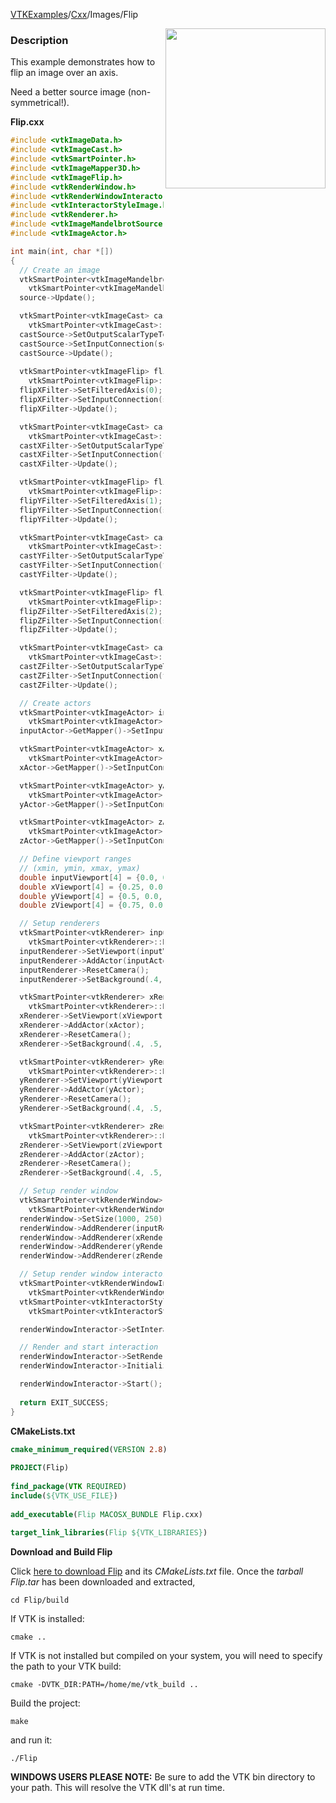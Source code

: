 [VTKExamples](/home/)/[Cxx](/Cxx)/Images/Flip

<img align="right" src="https://github.com/lorensen/VTKExamples/blob/gh-pages/Testing/Baseline/Images/TestFlip.png?raw=true" width="256" />

### Description
This example demonstrates how to flip an image over an axis.

Need a better source image (non-symmetrical!).

**Flip.cxx**
```c++
#include <vtkImageData.h>
#include <vtkImageCast.h>
#include <vtkSmartPointer.h>
#include <vtkImageMapper3D.h>
#include <vtkImageFlip.h>
#include <vtkRenderWindow.h>
#include <vtkRenderWindowInteractor.h>
#include <vtkInteractorStyleImage.h>
#include <vtkRenderer.h>
#include <vtkImageMandelbrotSource.h>
#include <vtkImageActor.h>

int main(int, char *[])
{
  // Create an image
  vtkSmartPointer<vtkImageMandelbrotSource> source =
    vtkSmartPointer<vtkImageMandelbrotSource>::New();
  source->Update();

  vtkSmartPointer<vtkImageCast> castSource =
    vtkSmartPointer<vtkImageCast>::New();
  castSource->SetOutputScalarTypeToUnsignedChar();
  castSource->SetInputConnection(source->GetOutputPort());
  castSource->Update();
  
  vtkSmartPointer<vtkImageFlip> flipXFilter =
    vtkSmartPointer<vtkImageFlip>::New();
  flipXFilter->SetFilteredAxis(0); // flip x axis
  flipXFilter->SetInputConnection(source->GetOutputPort());
  flipXFilter->Update();

  vtkSmartPointer<vtkImageCast> castXFilter =
    vtkSmartPointer<vtkImageCast>::New();
  castXFilter->SetOutputScalarTypeToUnsignedChar();
  castXFilter->SetInputConnection(flipXFilter->GetOutputPort());
  castXFilter->Update();

  vtkSmartPointer<vtkImageFlip> flipYFilter =
    vtkSmartPointer<vtkImageFlip>::New();
  flipYFilter->SetFilteredAxis(1); // flip y axis
  flipYFilter->SetInputConnection(source->GetOutputPort());
  flipYFilter->Update();

  vtkSmartPointer<vtkImageCast> castYFilter =
    vtkSmartPointer<vtkImageCast>::New();
  castYFilter->SetOutputScalarTypeToUnsignedChar();
  castYFilter->SetInputConnection(flipYFilter->GetOutputPort());
  castYFilter->Update();

  vtkSmartPointer<vtkImageFlip> flipZFilter =
    vtkSmartPointer<vtkImageFlip>::New();
  flipZFilter->SetFilteredAxis(2); // flip z axis
  flipZFilter->SetInputConnection(source->GetOutputPort());
  flipZFilter->Update();

  vtkSmartPointer<vtkImageCast> castZFilter =
    vtkSmartPointer<vtkImageCast>::New();
  castZFilter->SetOutputScalarTypeToUnsignedChar();
  castZFilter->SetInputConnection(flipZFilter->GetOutputPort());
  castZFilter->Update();

  // Create actors
  vtkSmartPointer<vtkImageActor> inputActor =
    vtkSmartPointer<vtkImageActor>::New();
  inputActor->GetMapper()->SetInputConnection(castSource->GetOutputPort());

  vtkSmartPointer<vtkImageActor> xActor =
    vtkSmartPointer<vtkImageActor>::New();
  xActor->GetMapper()->SetInputConnection(castXFilter->GetOutputPort());

  vtkSmartPointer<vtkImageActor> yActor =
    vtkSmartPointer<vtkImageActor>::New();
  yActor->GetMapper()->SetInputConnection(castYFilter->GetOutputPort());

  vtkSmartPointer<vtkImageActor> zActor =
    vtkSmartPointer<vtkImageActor>::New();
  zActor->GetMapper()->SetInputConnection(castZFilter->GetOutputPort());

  // Define viewport ranges
  // (xmin, ymin, xmax, ymax)
  double inputViewport[4] = {0.0, 0.0, 0.25, 1.0};
  double xViewport[4] = {0.25, 0.0, 0.5, 1.0};
  double yViewport[4] = {0.5, 0.0, 0.75, 1.0};
  double zViewport[4] = {0.75, 0.0, 1.0, 1.0};

  // Setup renderers
  vtkSmartPointer<vtkRenderer> inputRenderer =
    vtkSmartPointer<vtkRenderer>::New();
  inputRenderer->SetViewport(inputViewport);
  inputRenderer->AddActor(inputActor);
  inputRenderer->ResetCamera();
  inputRenderer->SetBackground(.4, .5, .9);

  vtkSmartPointer<vtkRenderer> xRenderer =
    vtkSmartPointer<vtkRenderer>::New();
  xRenderer->SetViewport(xViewport);
  xRenderer->AddActor(xActor);
  xRenderer->ResetCamera();
  xRenderer->SetBackground(.4, .5, .6);

  vtkSmartPointer<vtkRenderer> yRenderer =
    vtkSmartPointer<vtkRenderer>::New();
  yRenderer->SetViewport(yViewport);
  yRenderer->AddActor(yActor);
  yRenderer->ResetCamera();
  yRenderer->SetBackground(.4, .5, .7);

  vtkSmartPointer<vtkRenderer> zRenderer =
    vtkSmartPointer<vtkRenderer>::New();
  zRenderer->SetViewport(zViewport);
  zRenderer->AddActor(zActor);
  zRenderer->ResetCamera();
  zRenderer->SetBackground(.4, .5, .8);

  // Setup render window
  vtkSmartPointer<vtkRenderWindow> renderWindow =
    vtkSmartPointer<vtkRenderWindow>::New();
  renderWindow->SetSize(1000, 250);
  renderWindow->AddRenderer(inputRenderer);
  renderWindow->AddRenderer(xRenderer);
  renderWindow->AddRenderer(yRenderer);
  renderWindow->AddRenderer(zRenderer);

  // Setup render window interactor
  vtkSmartPointer<vtkRenderWindowInteractor> renderWindowInteractor =
    vtkSmartPointer<vtkRenderWindowInteractor>::New();
  vtkSmartPointer<vtkInteractorStyleImage> style =
    vtkSmartPointer<vtkInteractorStyleImage>::New();

  renderWindowInteractor->SetInteractorStyle(style);

  // Render and start interaction
  renderWindowInteractor->SetRenderWindow(renderWindow);
  renderWindowInteractor->Initialize();

  renderWindowInteractor->Start();
  
  return EXIT_SUCCESS;
}
```
**CMakeLists.txt**
```cmake
cmake_minimum_required(VERSION 2.8)
 
PROJECT(Flip)
 
find_package(VTK REQUIRED)
include(${VTK_USE_FILE})
 
add_executable(Flip MACOSX_BUNDLE Flip.cxx)
 
target_link_libraries(Flip ${VTK_LIBRARIES})
```

**Download and Build Flip**

Click [here to download Flip](https://github.com/lorensen/VTKWikiExamplesTarballs/raw/master/Flip.tar) and its *CMakeLists.txt* file.
Once the *tarball Flip.tar* has been downloaded and extracted,
```
cd Flip/build 
```
If VTK is installed:
```
cmake ..
```
If VTK is not installed but compiled on your system, you will need to specify the path to your VTK build:
```
cmake -DVTK_DIR:PATH=/home/me/vtk_build ..
```
Build the project:
```
make
```
and run it:
```
./Flip
```
**WINDOWS USERS PLEASE NOTE:** Be sure to add the VTK bin directory to your path. This will resolve the VTK dll's at run time.


